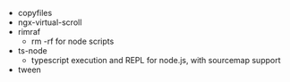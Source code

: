- copyfiles
- ngx-virtual-scroll
- rimraf
  - rm -rf for node scripts
- ts-node
  - typescript execution and REPL for node.js, with sourcemap support
- tween
